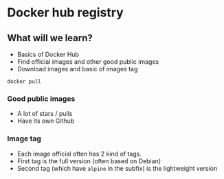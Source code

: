 # Docker hub registry

## What will we learn?
- Basics of Docker Hub
- Find official images and other good public images
- Download images and basic of images tag

```
docker pull 
```

### Good public images
- A lot of stars / pulls
- Have its own Github

### Image tag
- Each image official often has 2 kind of tags.
- First tag is the full version (often based on Debian)
- Second tag (which have `alpine` in the subfix) is the lightweight version